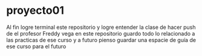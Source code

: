 # proyecto01
Al fin logre terminal este repositorio y logre entender la clase de hacer push de el profesor Freddy vega 
en este repositorio guardo todo lo relacionado a las practicas de ese curso y a futuro pienso guardar una espacie de guía de ese curso para el futuro 
